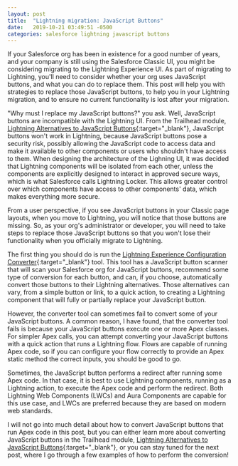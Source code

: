 ```yaml
---
layout: post
title:  "Lightning migration: JavaScript Buttons"
date:   2019-10-21 03:49:51 -0500
categories: salesforce lightning javascript buttons
---
```

If your Salesforce org has been in existence for a good number of years, and your company is still using the Salesforce Classic UI, you might be considering migrating to the Lightning Experience UI. As part of migrating to Lightning, you'll need to consider whether your org uses JavaScript buttons, and what you can do to replace them. This post will help you with strategies to replace those JavaScript buttons, to help you in your Lightning migration, and to ensure no current functionality is lost after your migration.

"Why must I replace my JavaScript buttons?" you ask. Well, JavaScript buttons are incompatible with the Lightning UI. From the Trailhead module, [Lightning Alternatives to JavaScript Buttons][lex_javascript_button_migration]{:target="_blank"}, JavaScript buttons won't work in Lightning, because JavaScript buttons pose a security risk, possibly allowing the JavaScript code to access data and make it available to other components or users who shouldn't have access to them. When designing the architecture of the Lighning UI, it was decided that Lightning components will be isolated from each other, unless the components are explicitly designed to interact in approved secure ways, which is what Salesforce calls Lightning Locker. This allows greater control over which components have access to other components' data, which makes everything more secure.

From a user perspective, if you see JavaScript buttons in your Classic page layouts, when you move to Lightning, you will notice that those buttons are missing. So, as your org's administrator or developer, you will need to take steps to replace those JavaScript buttons so that you won't lose their functionality when you officially migrate to Lightning.

The first thing you should do is run the [Lightning Experience Configuration Converter][lcc_javascript_buttons_scan]{:target="_blank"} tool. This tool has a JavaScript button scanner that will scan your Salesforce org for JavaScript buttons, recommend some type of conversion for each button, and can, if you choose, automatically convert those buttons to their Lightning alternatives. Those alternatives can vary, from a simple button or link, to a quick action, to creating a Lightning component that will fully or partially replace your JavaScript button.

However, the converter tool can sometimes fail to convert some of your JavaScript buttons. A common reason, I have found, that the converter tool fails is because your JavaScript buttons execute one or more Apex classes. For simpler Apex calls, you can attempt converting your JavaScript buttons with a quick action that runs a Lightning flow. Flows are capable of running Apex code, so if you can configure your flow correctly to provide an Apex static method the correct inputs, you should be good to go.

Sometimes, the JavaScript button performs a redirect after running some Apex code. In that case, it is best to use Lightning components, running as a Lightning action, to execute the Apex code and perform the redirect. Both Lightning Web Components (LWCs) and Aura Components are capable for this use case, and LWCs are preferred because they are based on modern web standards.

I will not go into much detail about how to convert JavaScript buttons that run Apex code in this post, but you can either learn more about converting JavaScript buttons in the Trailhead module, [Lightning Alternatives to JavaScript Buttons][lex_javascript_button_migration]{:target="_blank"}, or you can stay tuned for the next post, where I go through a few examples of how to perform the conversion!

[lex_javascript_button_migration]: https://trailhead.salesforce.com/en/content/learn/modules/lex_javascript_button_migration
[lcc_javascript_buttons_scan]: https://developer.salesforce.com/blogs/2018/06/convert-javascript-buttons-to-lightning-friendly-alternatives-with-the-lightning-experience-configuration-converter.html
